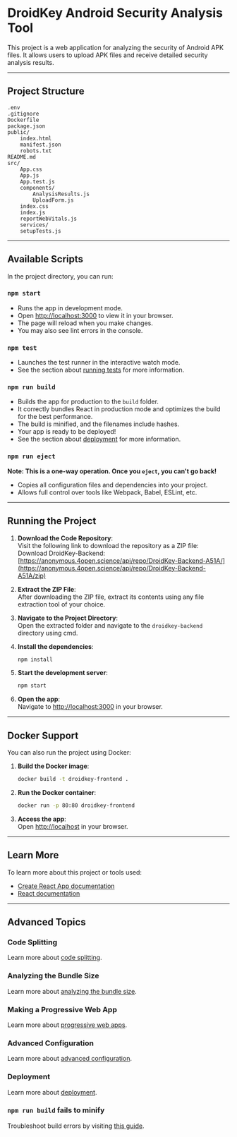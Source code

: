 # DroidKey Android Security Analysis Tool

This project is a web application for analyzing the security of Android APK files. It allows users to upload APK files and receive detailed security analysis results.

---

## Project Structure

```
.env
.gitignore
Dockerfile
package.json
public/
    index.html
    manifest.json
    robots.txt
README.md
src/
    App.css
    App.js
    App.test.js
    components/
        AnalysisResults.js
        UploadForm.js
    index.css
    index.js
    reportWebVitals.js
    services/
    setupTests.js
```

---

## Available Scripts

In the project directory, you can run:

### `npm start`

- Runs the app in development mode.
- Open [http://localhost:3000](http://localhost:3000) to view it in your browser.
- The page will reload when you make changes.
- You may also see lint errors in the console.

### `npm test`

- Launches the test runner in the interactive watch mode.
- See the section about [running tests](https://facebook.github.io/create-react-app/docs/running-tests) for more information.

### `npm run build`

- Builds the app for production to the `build` folder.
- It correctly bundles React in production mode and optimizes the build for the best performance.
- The build is minified, and the filenames include hashes.
- Your app is ready to be deployed!
- See the section about [deployment](https://facebook.github.io/create-react-app/docs/deployment) for more information.

### `npm run eject`

**Note: This is a one-way operation. Once you `eject`, you can't go back!**

- Copies all configuration files and dependencies into your project.
- Allows full control over tools like Webpack, Babel, ESLint, etc.

---

## Running the Project

1. **Download the Code Repository**:  
   Visit the following link to download the repository as a ZIP file:  
   Download DroidKey-Backend: [https://anonymous.4open.science/api/repo/DroidKey-Backend-A51A/](https://anonymous.4open.science/api/repo/DroidKey-Backend-A51A/zip)

2. **Extract the ZIP File**:  
   After downloading the ZIP file, extract its contents using any file extraction tool of your choice.

3. **Navigate to the Project Directory**:  
   Open the extracted folder and navigate to the `droidkey-backend` directory using cmd.

4. **Install the dependencies**:

   ```sh
   npm install
   ```

5. **Start the development server**:

   ```sh
   npm start
   ```

6. **Open the app**:  
   Navigate to [http://localhost:3000](http://localhost:3000) in your browser.

---

## Docker Support

You can also run the project using Docker:

1. **Build the Docker image**:

   ```sh
   docker build -t droidkey-frontend .
   ```

2. **Run the Docker container**:

   ```sh
   docker run -p 80:80 droidkey-frontend
   ```

3. **Access the app**:  
   Open [http://localhost](http://localhost) in your browser.

---

## Learn More

To learn more about this project or tools used:

- [Create React App documentation](https://facebook.github.io/create-react-app/docs/getting-started)
- [React documentation](https://reactjs.org/)

---

## Advanced Topics

### Code Splitting

Learn more about [code splitting](https://facebook.github.io/create-react-app/docs/code-splitting).

### Analyzing the Bundle Size

Learn more about [analyzing the bundle size](https://facebook.github.io/create-react-app/docs/analyzing-the-bundle-size).

### Making a Progressive Web App

Learn more about [progressive web apps](https://facebook.github.io/create-react-app/docs/making-a-progressive-web-app).

### Advanced Configuration

Learn more about [advanced configuration](https://facebook.github.io/create-react-app/docs/advanced-configuration).

### Deployment

Learn more about [deployment](https://facebook.github.io/create-react-app/docs/deployment).

### `npm run build` fails to minify

Troubleshoot build errors by visiting [this guide](https://facebook.github.io/create-react-app/docs/troubleshooting#npm-run-build-fails-to-minify).
